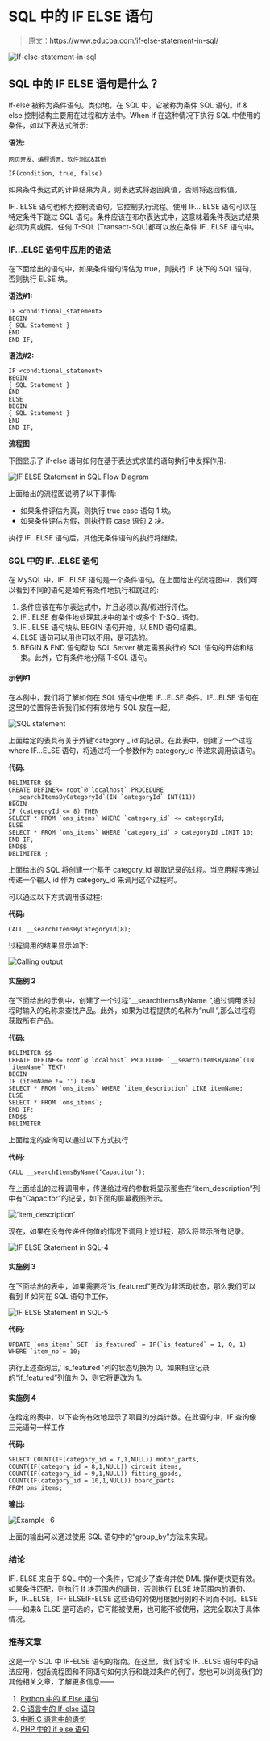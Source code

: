 # SQL 中的 IF ELSE 语句

> 原文：<https://www.educba.com/if-else-statement-in-sql/>

![If-else-statement-in-sql](img/149ca1f6bc5d808b2a86ff518bece017.png)



## SQL 中的 IF ELSE 语句是什么？

If-else 被称为条件语句。类似地，在 SQL 中，它被称为条件 SQL 语句。if & else 控制结构主要用在过程和方法中。When If 在这种情况下执行 SQL 中使用的条件，如以下表达式所示:

**语法:**

<small>网页开发、编程语言、软件测试&其他</small>

```
IF(condition, true, false)
```

如果条件表达式的计算结果为真，则表达式将返回真值，否则将返回假值。

IF…ELSE 语句也称为控制流语句。它控制执行流程。使用 IF… ELSE 语句可以在特定条件下跳过 SQL 语句。条件应该在布尔表达式中，这意味着条件表达式结果必须为真或假。任何 T-SQL (Transact-SQL)都可以放在条件 IF…ELSE 语句中。

### IF…ELSE 语句中应用的语法

在下面给出的语句中，如果条件语句评估为 true，则执行 IF 块下的 SQL 语句，否则执行 ELSE 块。

**语法#1:**

```
IF <conditional_statement>
BEGIN
{ SQL Statement }
END
END IF;
```

**语法#2:**

```
IF <conditional_statement>
BEGIN
{ SQL Statement }
END
ELSE
BEGIN
{ SQL Statement }
END
END IF;
```

**流程图**

下图显示了 if-else 语句如何在基于表达式求值的语句执行中发挥作用:

![IF ELSE Statement in SQL Flow Diagram](img/4044f4080b3e106ddde4f780738ac0f9.png)



上面给出的流程图说明了以下事情:

*   如果条件评估为真，则执行 true case 语句 1 块。
*   如果条件评估为假，则执行假 case 语句 2 块。

执行 IF…ELSE 语句后，其他无条件语句的执行将继续。

### SQL 中的 IF…ELSE 语句

在 MySQL 中，IF…ELSE 语句是一个条件语句。在上面给出的流程图中，我们可以看到不同的语句是如何有条件地执行和跳过的:

1.  条件应该在布尔表达式中，并且必须以真/假进行评估。
2.  IF…ELSE 有条件地处理其块中的单个或多个 T-SQL 语句。
3.  IF…ELSE 语句块从 BEGIN 语句开始，以 END 语句结束。
4.  ELSE 语句可以用也可以不用，是可选的。
5.  BEGIN & END 语句帮助 SQL Server 确定需要执行的 SQL 语句的开始和结束。此外，它有条件地分隔 T-SQL 语句。

#### 示例#1

在本例中，我们将了解如何在 SQL 语句中使用 IF…ELSE 条件。IF…ELSE 语句在这里的位置将告诉我们如何有效地与 SQL 放在一起。

![SQL statement](img/4664a2564c2aae8668896c1d7b09f386.png)



上面给定的表具有关于外键‘category _ id’的记录。在此表中，创建了一个过程 where IF…ELSE 语句，将通过将一个参数作为 category_id 传递来调用该语句。

**代码:**

```
DELIMITER $$
CREATE DEFINER=`root`@`localhost` PROCEDURE `__searchItemsByCategoryId`(IN `categoryId` INT(11))
BEGIN
IF (categoryId <= 8) THEN
SELECT * FROM `oms_items` WHERE `category_id` <= categoryId;
ELSE
SELECT * FROM `oms_items` WHERE `category_id` > categoryId LIMIT 10;
END IF;
END$$
DELIMITER ;
```

上面给出的 SQL 将创建一个基于 category_id 提取记录的过程。当应用程序通过传递一个输入 id 作为 category_id 来调用这个过程时。

可以通过以下方式调用该过程:

**代码:**

```
CALL __searchItemsByCategoryId(8);
```

过程调用的结果显示如下:

![Calling output](img/bdf43f946879ce5b7260b3d4ef46f8ef.png)



#### 实施例 2

在下面给出的示例中，创建了一个过程“__searchItemsByName ”,通过调用该过程时输入的名称来查找产品。此外，如果为过程提供的名称为“null ”,那么过程将获取所有产品。

**代码:**

```
DELIMITER $$
CREATE DEFINER=`root`@`localhost` PROCEDURE `__searchItemsByName`(IN `itemName` TEXT)
BEGIN
IF (itemName != '') THEN
SELECT * FROM `oms_items` WHERE `item_description` LIKE itemName;
ELSE
SELECT * FROM `oms_items`;
END IF;
END$$
DELIMITER
```

上面给定的查询可以通过以下方式执行

**代码:**

```
CALL __searchItemsByName(‘Capacitor’);
```

在上面给出的过程调用中，传递给过程的参数将显示那些在“item_description”列中有“Capacitor”的记录，如下面的屏幕截图所示。

![‘item_description’](img/a779a132c0178da56c035704d3d563f0.png)



现在，如果在没有传递任何值的情况下调用上述过程，那么将显示所有记录。

![IF ELSE Statement in SQL-4](img/5fa64af1c20580a8819bedae1e2b6e1b.png)



#### 实施例 3

在下面给出的表中，如果需要将“is_featured”更改为非活动状态，那么我们可以看到 If 如何在 SQL 语句中工作。

![IF ELSE Statement in SQL-5](img/d7d39198c70933c3d73d4be2e5a7ca04.png)



**代码:**

```
UPDATE `oms_items` SET `is_featured` = IF(`is_featured` = 1, 0, 1) WHERE `item_no`= 10;
```

执行上述查询后,' is_featured '列的状态切换为 0。如果相应记录的“if_featured”列值为 0，则它将更改为 1。

#### 实施例 4

在给定的表中，以下查询有效地显示了项目的分类计数。在此语句中，IF 查询像三元语句一样工作

**代码:**

```
SELECT COUNT(IF(category_id = 7,1,NULL)) motor_parts,
COUNT(IF(category_id = 8,1,NULL)) circuit_items,
COUNT(IF(category_id = 9,1,NULL)) fitting_goods,
COUNT(IF(category_id = 10,1,NULL)) board_parts
FROM oms_items;
```

**输出:**

![Example -6](img/3cd30fb04fe933deded613598112d4e7.png)



上面的输出可以通过使用 SQL 语句中的“group_by”方法来实现。

### 结论

IF…ELSE 来自于 SQL 中的一个条件，它减少了查询并使 DML 操作更快更有效。如果条件匹配，则执行 If 块范围内的语句，否则执行 ELSE 块范围内的语句。IF，IF…ELSE，IF- ELSEIF-ELSE 这些语句的使用根据用例的不同而不同。ELSE——如果& ELSE 是可选的，它可能被使用，也可能不被使用，这完全取决于具体情况。

### 推荐文章

这是一个 SQL 中 IF-ELSE 语句的指南。在这里，我们讨论 IF…ELSE 语句中的语法应用，包括流程图和不同语句如何执行和跳过条件的例子。您也可以浏览我们的其他相关文章，了解更多信息——

1.  [Python 中的 If Else 语句](https://www.educba.com/if-else-statement-in-python/)
2.  [C 语言中的 If-else 语句](https://www.educba.com/if-else-statement-in-c/)
3.  [中断 C 语言中的语句](https://www.educba.com/break-statement-in-c/)
4.  [PHP 中的 if else 语句](https://www.educba.com/if-else-statement-in-php/)





